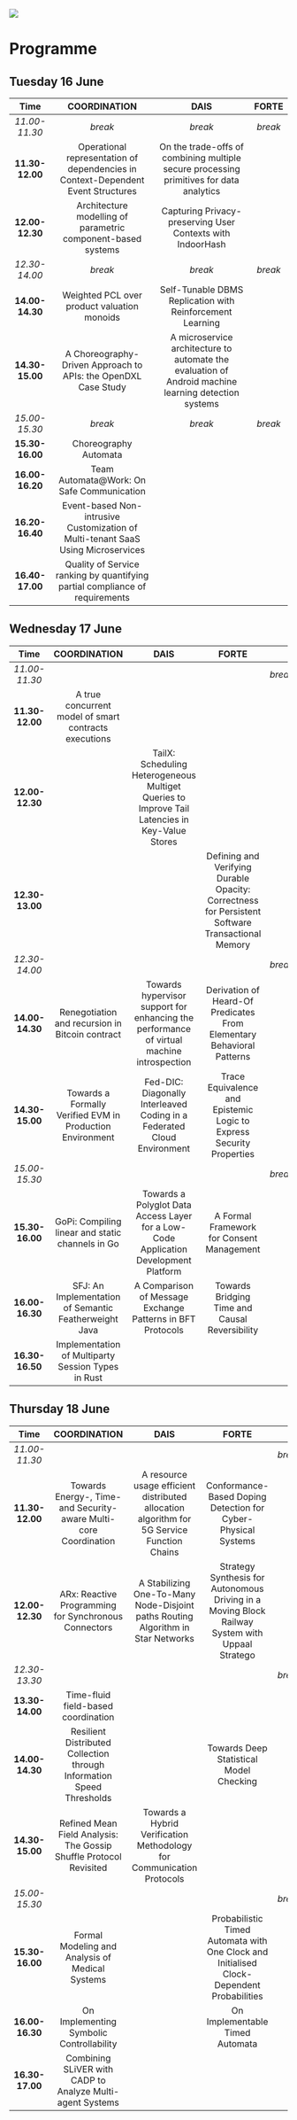[![](https://www.discotec.org/2020/discotec2020-banner.jpeg)](https://www.discotec.org/2020/)

# Programme


## Tuesday 16 June

|Time |COORDINATION|DAIS|FORTE|  
|:---:|:---:|:---:|:---:|
|*11.00-11.30*|*break*|*break*|*break*|
|**11.30-12.00**|Operational representation of dependencies in Context-Dependent Event Structures|On the trade-offs of combining multiple secure processing primitives for data analytics|
|**12.00-12.30**|Architecture modelling of parametric component-based systems|Capturing Privacy-preserving User Contexts with IndoorHash
|*12.30-14.00*|*break*|*break*|*break*|
|**14.00-14.30**|Weighted PCL over product valuation monoids|Self-Tunable DBMS Replication with Reinforcement Learning
|**14.30-15.00**|A Choreography-Driven Approach to APIs: the OpenDXL Case Study|A microservice architecture to automate the evaluation of Android machine learning detection systems
|*15.00-15.30*|*break*|*break*|*break*|
|**15.30-16.00**|Choreography Automata
|**16.00-16.20**|Team Automata@Work: On Safe Communication
|**16.20-16.40**|Event-based Non-intrusive Customization of Multi-tenant SaaS Using Microservices
|**16.40-17.00**|Quality of Service ranking by quantifying partial compliance of requirements


## Wednesday 17 June

|Time |COORDINATION|DAIS|FORTE| | 
|:---:|:---:|:---:|:---:|:---|
|*11.00-11.30*||||*break*
|**11.30-12.00**|    A true concurrent model of smart contracts executions    |    |     | 
|**12.00-12.30**|   | TailX: Scheduling Heterogeneous Multiget Queries to Improve Tail Latencies in Key-Value Stores |    | 
|**12.30-13.00**|   |    | Defining and Verifying Durable Opacity: Correctness for Persistent Software Transactional Memory|
|*12.30-14.00*||||*break*
|**14.00-14.30**|  Renegotiation and recursion in Bitcoin contract  |  Towards hypervisor support for enhancing the performance of virtual machine introspection  |  Derivation of Heard-Of Predicates From Elementary Behavioral Patterns |
|**14.30-15.00**|  Towards a Formally Verified EVM in Production Environment  | Fed-DIC: Diagonally Interleaved Coding in a Federated Cloud Environment  | Trace Equivalence and Epistemic Logic to Express Security Properties|
|*15.00-15.30*||||*break*
|**15.30-16.00**| GoPi: Compiling linear and static channels in Go   |   Towards a Polyglot Data Access Layer for a Low-Code Application Development Platform |   A Formal Framework for Consent Management  |
|**16.00-16.30**| SFJ: An Implementation of Semantic Featherweight Java   |   A Comparison of Message Exchange Patterns in BFT Protocols   |   Towards Bridging Time and Causal Reversibility|
|**16.30-16.50**| Implementation of Multiparty Session Types in Rust

## Thursday 18 June

|Time |COORDINATION|DAIS|FORTE| | 
|:---:|:---:|:---:|:---:|:---|
|*11.00-11.30*||||*break*
|**11.30-12.00**| Towards Energy-, Time- and Security-aware Multi-core Coordination |  A resource usage efficient distributed allocation algorithm for 5G Service Function Chains  |   Conformance-Based Doping Detection for Cyber-Physical Systems   | 
|**12.00-12.30**|  ARx: Reactive Programming for Synchronous Connectors  |  A Stabilizing One-To-Many Node-Disjoint paths Routing Algorithm in Star Networks   |   Strategy Synthesis for Autonomous Driving in a Moving Block Railway System with Uppaal Stratego  |
|*12.30-13.30*||||*break*
|**13.30-14.00**|  Time-fluid field-based coordination   |   | 
|**14.00-14.30**|  Resilient Distributed Collection through Information Speed Thresholds   |   |    Towards Deep Statistical Model Checking  |    
|**14.30-15.00**|   Refined Mean Field Analysis: The Gossip Shuffle Protocol Revisited |   Towards a Hybrid Verification Methodology for Communication Protocols |
|*15.00-15.30*||||*break*
|**15.30-16.00**| Formal Modeling and Analysis of Medical Systems  |    |  Probabilistic Timed Automata with One Clock and Initialised Clock-Dependent Probabilities |   
|**16.00-16.30**|  On Implementing Symbolic Controllability  |    |  On Implementable Timed Automata| 
|**16.30-17.00**|  Combining SLiVER with CADP to Analyze Multi-agent Systems |    |    |  
